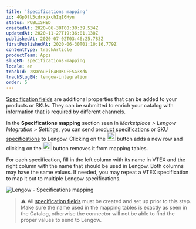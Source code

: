 ```yaml
---
title: 'Specifications mapping'
id: 4GpDlL5cdrxjxchIqI6Hyn
status: PUBLISHED
createdAt: 2020-06-30T00:30:39.534Z
updatedAt: 2020-11-27T19:36:01.138Z
publishedAt: 2020-07-02T03:46:25.783Z
firstPublishedAt: 2020-06-30T01:10:16.779Z
contentType: trackArticle
productTeam: Apps
slugEN: specifications-mapping
locale: en
trackId: 2KDrouPiE4HDKUFFSG3KdN
trackSlugEN: lengow-integration
order: 5
---
```


[Specification fields](/en/tracks/catalog-101--5AF0XfnjfWeopIFBgs3LIQ/2NQoBv8m4Yz3oQaLgDRagP) are additional properties that can be added to your products or SKUs. They can be submitted to enrich your catalog with information that is required by different channels. 

In the **Specifications mapping** section seen in *Marketplace > Lengow Integration > Settings*, you can send [product specifications](/en/tracks/catalog-101--5AF0XfnjfWeopIFBgs3LIQ/2NQoBv8m4Yz3oQaLgDRagP#product-specification) or [SKU specifications](/en/tracks/catalog-101--5AF0XfnjfWeopIFBgs3LIQ/2NQoBv8m4Yz3oQaLgDRagP#sku-specifications) to Lengow. Clicking on the <img src="https://cdn.statically.io/gh/vtexdocs/help-center-content/refs/heads/main/docs/en/tracks/marketplace/lengow-integration/specifications-mapping_2.png" style="width: 23px;" /> button adds a new row and clicking on the <img src="https://cdn.statically.io/gh/vtexdocs/help-center-content/refs/heads/main/docs/en/tracks/marketplace/lengow-integration/specifications-mapping_3.png" style="width: 23px;" /> button removes it from mapping tables.

For each specification, fill in the left column with its name in VTEX and the right column with the name that should be used in Lengow. Both columns may have the same values. If needed, you may repeat a VTEX specification to map it out to multiple Lengow specifications.

![Lengow - Specifications mapping](https://cdn.statically.io/gh/vtexdocs/help-center-content/refs/heads/main/docs/en/tracks/marketplace/lengow-integration/specifications-mapping_1.png)

> ⚠️ All [specification fields](/en/tracks/catalog-101--5AF0XfnjfWeopIFBgs3LIQ/2NQoBv8m4Yz3oQaLgDRagP) must be created and set up prior to this step. Make sure the name used in the mapping tables is exactly as seen in the Catalog, otherwise the connector will not be able to find the proper values to send to Lengow.
